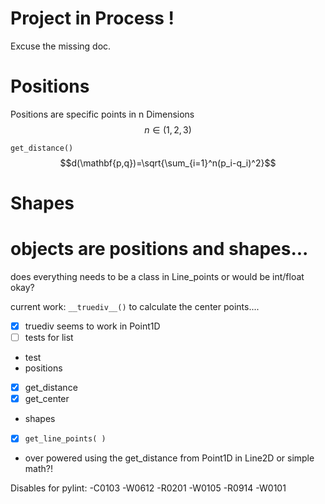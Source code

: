 <script type="text/javascript" src="http://cdn.mathjax.org/mathjax/latest/MathJax.js?config=default"></script>


# Project in Process !
Excuse the missing doc.

# Positions
Positions are specific points in n Dimensions $$n\in(1,2,3)$$

`get_distance()`
$$d(\mathbf{p,q})=\sqrt{\sum_{i=1}^n(p_i-q_i)^2}$$
# Shapes

# objects are positions and shapes...

does everything needs to be a class in Line_points or would be int/float okay?

current work:
`__truediv__()`
to calculate the center points....

- [x] truediv seems to work in Point1D
- [ ] tests for list

- test
- positions
- [x] get_distance
- [x] get_center
- shapes
- [x] ``get_line_points( )``

- over powered using the get_distance from Point1D in Line2D or simple math?!


Disables for pylint:
-C0103
-W0612
-R0201
-W0105
-R0914
-W0101
